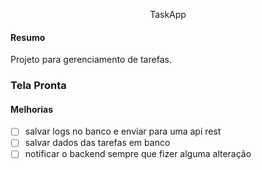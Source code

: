 <p align="center">TaskApp</p>

#### Resumo
Projeto para gerenciamento de tarefas.


### Tela Pronta
[//]: # (<img src="./images/RogihPay-Capa.png" alt="Imagem com capa do app" width="30%">)
[//]: # (<img src="./images/RogihPayApp.png" alt="Imagem da tela de login do app" width="30%">)
[//]: # (<img src="./images/RogihPayHome.png" alt="Imagem da tela home do app" width="30%">)


#### Melhorias

- [ ] salvar logs no banco e enviar para uma api rest
- [ ] salvar dados das tarefas em banco
- [ ] notificar o backend sempre que fizer alguma alteração